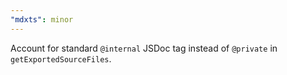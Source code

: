 ```yaml
---
"mdxts": minor
---
```


Account for standard `@internal` JSDoc tag instead of `@private` in `getExportedSourceFiles`.
